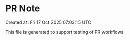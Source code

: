 # PR Note

Created at: Fri 17 Oct 2025 07:03:15 UTC

This file is generated to support testing of PR workflows.
